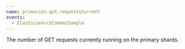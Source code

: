 ```yaml
---
name: primaries.get.requestsCurrent
events:
  - ElasticsearchCommonSample
---
```


The number of GET requests currently running on the primary shards.
